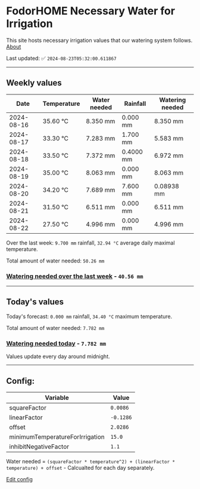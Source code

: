 # FodorHOME Necessary Water for Irrigation

This site hosts necessary irrigation values that our watering system follows. [About](https://github.com/redyau/irrigation)

Last updated: ✅ `2024-08-23T05:32:00.611867`

---

## Weekly values

| Date | Temperature | Water needed | Rainfall | Watering needed |
|-----|-----|-----|-----|-----|
| 2024-08-16 | 35.60 °C | 8.350 mm | 0.000 mm | 8.350 mm |
| 2024-08-17 | 33.30 °C | 7.283 mm | 1.700 mm | 5.583 mm |
| 2024-08-18 | 33.50 °C | 7.372 mm | 0.4000 mm | 6.972 mm |
| 2024-08-19 | 35.00 °C | 8.063 mm | 0.000 mm | 8.063 mm |
| 2024-08-20 | 34.20 °C | 7.689 mm | 7.600 mm | 0.08938 mm |
| 2024-08-21 | 31.50 °C | 6.511 mm | 0.000 mm | 6.511 mm |
| 2024-08-22 | 27.50 °C | 4.996 mm | 0.000 mm | 4.996 mm |


Over the last week: `9.700 mm` rainfall, `32.94 °C` average daily maximal temperature.

Total amount of water needed: `50.26 mm`

### [Watering needed over the last week](lastweek.txt) - `40.56 mm`

---

## Today's values

Today's forecast: `0.000 mm` rainfall, `34.40 °C` maximum temperature.

Total amount of water needed: `7.782 mm`

### [Watering needed today](today.txt) - `7.782 mm`

Values update every day around midnight.

---

## Config:

| Variable | Value |
|-----|-----|
| squareFactor | `0.0086` |
| linearFactor | `-0.1286` |
| offset | `2.0286` |
| minimumTemperatureForIrrigation | `15.0` |
| inhibitNegativeFactor | `1.1` |

Water needed = `(squareFactor * temperature^2) + (linearFactor * temperature) + offset` - Calcualted for each day separately.

[Edit config](https://github.com/RedyAu/irrigation/edit/main/config.json)
